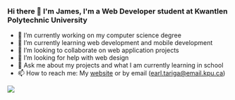 ### Hi there 👋 I'm James, I'm a Web Developer student at Kwantlen Polytechnic University
- 🔭 I’m currently working on my computer science degree
- 🌱 I’m currently learning web development and mobile development
- 👯 I’m looking to collaborate on web application projects
- 🤔 I’m looking for help with web design
- 💬 Ask me about my projects and what I am currently learning in school
- 📫 How to reach me: My [website](https://jamestariga.github.io/) or by email (earl.tariga@email.kpu.ca)
<!-- - 😄 Pronouns: ...
- ⚡ Fun fact: ... -->
<!--
**jamestariga/jamestariga** is a ✨ _special_ ✨ repository because its `README.md` (this file) appears on your GitHub profile.

Here are some ideas to get you started:
-->
![](https://github-readme-stats.vercel.app/api?username=jamestariga&show_icons=true&theme=dark)
